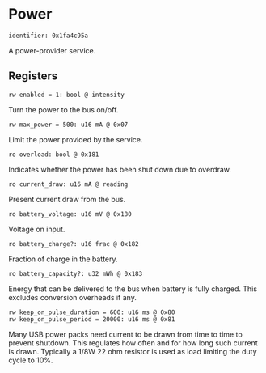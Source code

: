 # Power

    identifier: 0x1fa4c95a

A power-provider service.

## Registers

    rw enabled = 1: bool @ intensity

Turn the power to the bus on/off.

    rw max_power = 500: u16 mA @ 0x07

Limit the power provided by the service.

    ro overload: bool @ 0x181

Indicates whether the power has been shut down due to overdraw.

    ro current_draw: u16 mA @ reading

Present current draw from the bus.

    ro battery_voltage: u16 mV @ 0x180

Voltage on input.

    ro battery_charge?: u16 frac @ 0x182

Fraction of charge in the battery.

    ro battery_capacity?: u32 mWh @ 0x183

Energy that can be delivered to the bus when battery is fully charged.
This excludes conversion overheads if any.

    rw keep_on_pulse_duration = 600: u16 ms @ 0x80
    rw keep_on_pulse_period = 20000: u16 ms @ 0x81

Many USB power packs need current to be drawn from time to time to prevent shutdown.
This regulates how often and for how long such current is drawn.
Typically a 1/8W 22 ohm resistor is used as load limiting the duty cycle to 10%.
